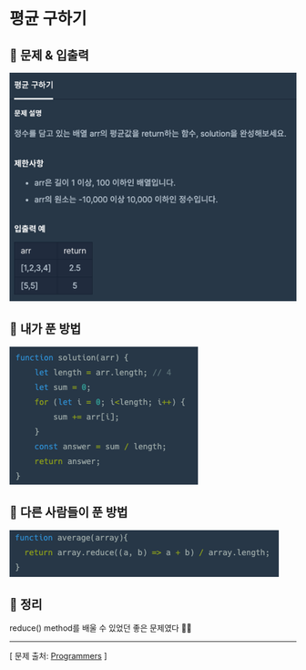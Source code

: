 # 평균 구하기

## 📍 문제 & 입출력

<img src="./Image/1.png"/>

## 📍 내가 푼 방법

<img src="./Image/2.png"/>

## 📍 다른 사람들이 푼 방법

<img src="./Image/3.png"/>

## 📍 정리

reduce() method를 배울 수 있었던 좋은 문제였다 👌🏻

---

[ 문제 출처: [Programmers](https://programmers.co.kr/) ]
